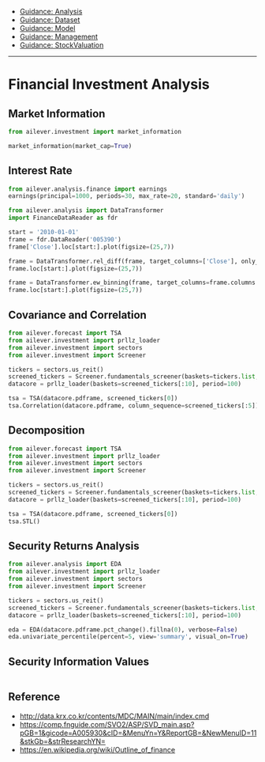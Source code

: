 - [Guidance: Analysis](https://github.com/ailever/ailever/blob/master/ailever/investment/guidance_analysis.md)
- [Guidance: Dataset](https://github.com/ailever/ailever/blob/master/ailever/investment/guidance_dataset.md)
- [Guidance: Model](https://github.com/ailever/ailever/blob/master/ailever/investment/guidance_model.md)
- [Guidance: Management](https://github.com/ailever/ailever/blob/master/ailever/investment/guidance_management.md)
- [Guidance: StockValuation](https://github.com/ailever/ailever/blob/master/ailever/investment/guidance_stock_valuation.md)

---

# Financial Investment Analysis

## Market Information
```python
from ailever.investment import market_information

market_information(market_cap=True)
```

## Interest Rate
```python
from ailever.analysis.finance import earnings
earnings(principal=1000, periods=30, max_rate=20, standard='daily')
```
```python
from ailever.analysis import DataTransformer
import FinanceDataReader as fdr

start = '2010-01-01'
frame = fdr.DataReader('005390')
frame['Close'].loc[start:].plot(figsize=(25,7))

frame = DataTransformer.rel_diff(frame, target_columns=['Close'], only_transform=True, keep=False, binary=False, periods=[2,3,4,5,6,7,8,9,10,15,20,60,100,200], within_order=1)
frame.loc[start:].plot(figsize=(25,7))

frame = DataTransformer.ew_binning(frame, target_columns=frame.columns.to_list(), bins=[2,5], only_transform=True, keep=False)
frame.loc[start:].plot(figsize=(25,7))
```


## Covariance and Correlation
```python
from ailever.forecast import TSA
from ailever.investment import prllz_loader
from ailever.investment import sectors
from ailever.investment import Screener

tickers = sectors.us_reit()
screened_tickers = Screener.fundamentals_screener(baskets=tickers.list, sort_by='Marketcap')
datacore = prllz_loader(baskets=screened_tickers[:10], period=100)

tsa = TSA(datacore.pdframe, screened_tickers[0])
tsa.Correlation(datacore.pdframe, column_sequence=screened_tickers[:5])
```

## Decomposition
```python
from ailever.forecast import TSA
from ailever.investment import prllz_loader
from ailever.investment import sectors
from ailever.investment import Screener

tickers = sectors.us_reit()
screened_tickers = Screener.fundamentals_screener(baskets=tickers.list, sort_by='Marketcap')
datacore = prllz_loader(baskets=screened_tickers[:10], period=100)

tsa = TSA(datacore.pdframe, screened_tickers[0])
tsa.STL()
```

## Security Returns Analysis
```python
from ailever.analysis import EDA
from ailever.investment import prllz_loader
from ailever.investment import sectors
from ailever.investment import Screener

tickers = sectors.us_reit()
screened_tickers = Screener.fundamentals_screener(baskets=tickers.list, sort_by='Marketcap')
datacore = prllz_loader(baskets=screened_tickers[:10], period=100)

eda = EDA(datacore.pdframe.pct_change().fillna(0), verbose=False)
eda.univariate_percentile(percent=5, view='summary', visual_on=True)
```

## Security Information Values
```python

```


## Reference
- http://data.krx.co.kr/contents/MDC/MAIN/main/index.cmd
- https://comp.fnguide.com/SVO2/ASP/SVD_main.asp?pGB=1&gicode=A005930&cID=&MenuYn=Y&ReportGB=&NewMenuID=11&stkGb=&strResearchYN=
- https://en.wikipedia.org/wiki/Outline_of_finance




